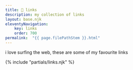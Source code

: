 ```yaml
---
title: 🔗 links
description: my collection of links
layout: base.njk
eleventyNavigation:
    key: links
    order: 700
permalink:  "{{ page.filePathStem }}.html"
---
```


i love surfing the web, these are some of my favourite links

{% include "partials/links.njk" %}